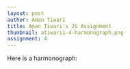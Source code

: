```yaml
---
layout: post
author: Aman Tiwari
title: Aman Tiwari's JS Assignment
thumbnail: atiwari1-4-harmonograph.png
assignment: 4
---
```

Here is a harmonograph:

<div>
<script src="https://cdnjs.cloudflare.com/ajax/libs/p5.js/0.5.14/p5.min.js"></script>
<div id="sketch-holder"></div>

<script>
const width = 700;
const height = 700;
const maxTheta = 30;
const dT = 0.1;
const leakyA = 0.00001;
let tune = 1.0;

let f1 = 0.1;
let f2 = 0.1;
let future_f1 = 0.1;
let future_f2 = 0.1;
let d1 = 0.002;
let d2 = 0.03;

function leaky(prev, next, a) {
	return prev * (1 - a) + next * a;
}

function pend(a, f, d, t) {
	return a * sin(t * f) * exp(-d * t);
}

function setup() {
  let cnv = createCanvas(width, height);
  cnv.parent('sketch-holder');
	frameRate(40);
}

function draw() {
	f1 = leaky(f1, future_f1, leakyA);
	f2 = leaky(f2, future_f2, leakyA);
	let midX = width/2;
	let midY = height/2;

  background('red');
	for(let t = 0; t < maxTheta; t += dT * tune) {
			const x0 = pend(midX, f1, d1, t) + midX;
			const y0 = pend(midY, f2, d2, t) + midY;
			const x1 = pend(midX, f1, d1, t + dT * tune) + midX;
			const y1 = pend(midY, f2, d2, t + dT * tune) + midY;
			stroke('black');
			line(midX, midY, x0, y0);
			stroke('white');
			line(x0, y0, x1, y1);
	}
	if(frameRate() < 30) {
		tune += 0.01;
	} else if (frameRate() > 35) {
		tune -= 0.01;
	}
	tune = Math.max(tune, 0.1, Math.min(tune, 2.0));
}

function mouseMoved() {
	let midX = width/2;
	let midY = height/2;
	future_f1 = (mouseX - midX) * 2.0 - 1.0;
	future_f2 = (mouseY - midY) * 2.0 - 1.0;
}
</script>
</div>
